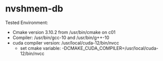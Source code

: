 # nvshmem-db

Tested Environment:
- Cmake version 3.10.2 from /usr/bin/cmake on c01
- Compiler: /usr/bin/gcc-10 and /usr/bin/g++-10
- cuda compiler version: /usr/local/cuda-12/bin/nvcc
  - set cmake variable:  -DCMAKE_CUDA_COMPILER=/usr/local/cuda-12/bin/nvcc